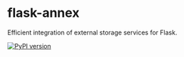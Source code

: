 # flask-annex 
Efficient integration of external storage services for Flask.

[![PyPI version](https://badge.fury.io/py/Flask-Annex.svg)](http://badge.fury.io/py/Flask-Annex)
